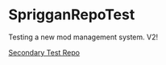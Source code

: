 SprigganRepoTest
================

Testing a new mod management system. V2!

[Secondary Test Repo](spriggan://hipolipolopigus/SprigganRepoTest)
